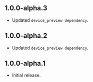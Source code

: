 ## 1.0.0-alpha.3

* Updated `device_preview dependency`.

## 1.0.0-alpha.2

* Updated `device_preview dependency`.

## 1.0.0-alpha.1

* Initial release.
